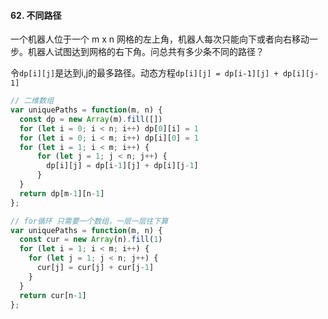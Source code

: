 #### 62. 不同路径
一个机器人位于一个 m x n 网格的左上角，机器人每次只能向下或者向右移动一步。机器人试图达到网格的右下角。问总共有多少条不同的路径？

令`dp[i][j]`是达到i,j的最多路径。动态方程`dp[i][j] = dp[i-1][j] + dp[i][j-1]`
```js
// 二维数组
var uniquePaths = function(m, n) {
  const dp = new Array(m).fill([])
  for (let i = 0; i < n; i++) dp[0][i] = 1
  for (let i = 0; i < m; i++) dp[i][0] = 1
  for (let i = 1; i < m; i++) {
      for (let j = 1; j < n; j++) {
        dp[i][j] = dp[i-1][j] + dp[i][j-1] 
      }
  }
  return dp[m-1][n-1]
};
```

```js
// for循环 只需要一个数组，一层一层往下算
var uniquePaths = function(m, n) {
  const cur = new Array(n).fill(1)
  for (let i = 1; i < m; i++) {
    for (let j = 1; j < n; j++) {
      cur[j] = cur[j] + cur[j-1]
    }
  }
  return cur[n-1]
};
```